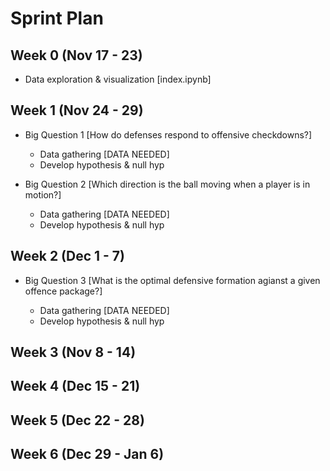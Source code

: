 # Sprint Plan

## Week 0 (Nov 17 - 23)

- Data exploration & visualization [index.ipynb]

## Week 1 (Nov 24 - 29)

- Big Question 1 [How do defenses respond to offensive checkdowns?]
  
  - Data gathering [DATA NEEDED]
  - Develop hypothesis & null hyp

- Big Question 2 [Which direction is the ball moving when a player is in motion?]
  
  - Data gathering [DATA NEEDED]
  - Develop hypothesis & null hyp

## Week 2 (Dec 1 - 7)

- Big Question 3 [What is the optimal defensive formation agianst a given offence package?]
  
  - Data gathering [DATA NEEDED]
  - Develop hypothesis & null hyp

## Week 3 (Nov 8 - 14)

## Week 4 (Dec 15 - 21)

## Week 5 (Dec 22 - 28)

## Week 6 (Dec 29 - Jan 6)
